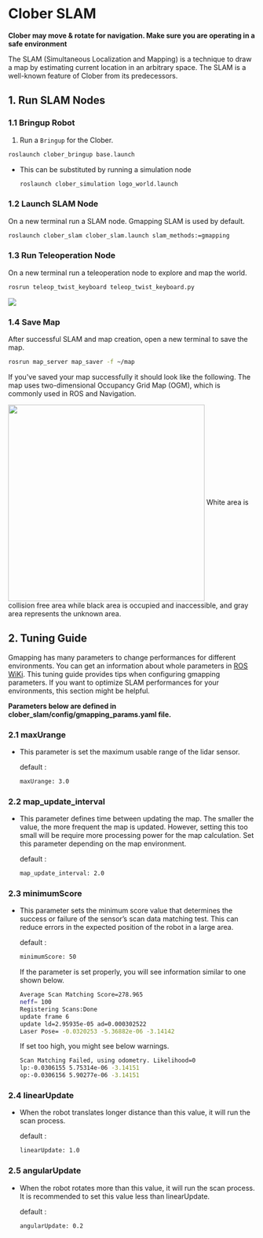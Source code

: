 # Clober SLAM
**Clober may move & rotate for navigation. Make sure you are operating in a safe environment**

The SLAM (Simultaneous Localization and Mapping) is a technique to draw a map by estimating current location in an arbitrary space. The SLAM is a well-known feature of Clober from its predecessors. 

## 1. Run SLAM Nodes
### 1.1 Bringup Robot
1. Run a `Bringup` for the Clober.
  ```bash
  roslaunch clober_bringup base.launch
  ```
- This can be substituted by running a simulation node
  ```bash
  roslaunch clober_simulation logo_world.launch
  ```

### 1.2 Launch SLAM Node
On a new terminal run a SLAM node. Gmapping SLAM is used by default.
  ```bash
  roslaunch clober_slam clober_slam.launch slam_methods:=gmapping
  ```

### 1.3 Run Teleoperation Node
On a new terminal run a teleoperation node to explore and map the world.
  ```bash
  rosrun teleop_twist_keyboard teleop_twist_keyboard.py
  ```

  [<img align="center" src="https://github.com/clobot-git/clober/blob/noetic-devel/gifs/clober_slam.gif">](https://youtube.com/)


### 1.4 Save Map
After successful SLAM and map creation, open a new terminal to save the map.
  ```bash
  rosrun map_server map_saver -f ~/map
  ```
  If you've saved your map successfully it should look like the following. The map uses two-dimensional Occupancy Grid Map (OGM), which is commonly used in ROS and Navigation.

  <img align="center" src="https://github.com/clobot-git/clober/blob/noetic-devel/images/map.png" width=400>
  White area is collision free area while black area is occupied and inaccessible, and gray area represents the unknown area. 


## 2. Tuning Guide
Gmapping has many parameters to change performances for different environments. You can get an information about whole parameters in [ROS WiKi](http://wiki.ros.org/gmapping). This tuning guide provides tips when configuring gmapping parameters. If you want to optimize SLAM performances for your environments, this section might be helpful.

**Parameters below are defined in clober_slam/config/gmapping_params.yaml file.**

### 2.1 maxUrange
- This parameter is set the maximum usable range of the lidar sensor.

  default :
  ```bash
  maxUrange: 3.0
  ```


### 2.2 map_update_interval
- This parameter defines time between updating the map.
  The smaller the value, the more frequent the map is updated.
  However, setting this too small will be require more processing power for the map calculation. Set this parameter depending on the map environment.

  default :
  ```bash
  map_update_interval: 2.0
  ```

### 2.3 minimumScore
- This parameter sets the minimum score value that determines the success or failure of the sensor’s scan data matching test. This can reduce errors in the expected position of the robot in a large area. 

  default :
  ```bash
  minimumScore: 50
  ```

  If the parameter is set properly, you will see information similar to one shown below.

  ```bash
  Average Scan Matching Score=278.965
  neff= 100
  Registering Scans:Done
  update frame 6
  update ld=2.95935e-05 ad=0.000302522
  Laser Pose= -0.0320253 -5.36882e-06 -3.14142
  ```
  If set too high, you might see below warnings.

  ```bash
  Scan Matching Failed, using odometry. Likelihood=0
  lp:-0.0306155 5.75314e-06 -3.14151
  op:-0.0306156 5.90277e-06 -3.14151
  ```

### 2.4 linearUpdate
- When the robot translates longer distance than this value, it will run the scan process.

  default :
  ```bash
  linearUpdate: 1.0
  ```

### 2.5 angularUpdate
- When the robot rotates more than this value, it will run the scan process. It is recommended to set this value less than linearUpdate.

  default :
  ```bash
  angularUpdate: 0.2
  ```